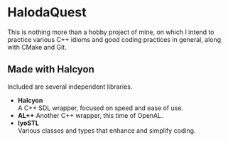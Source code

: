 # HalodaQuest

This is nothing more than a hobby project of mine, on which I intend to practice various C++ idioms and good coding practices in general, along with CMake and Git.

## Made with Halcyon

Included are several independent libraries.
- **Halcyon**  
A C++ SDL wrapper, focused on speed and ease of use.
- **AL++**
Another C++ wrapper, this time of OpenAL.
- **lyoSTL**  
Various classes and types that enhance and simplify coding.